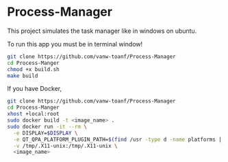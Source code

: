 # Process-Manager
This project simulates the task manager like in windows on ubuntu.

To run this app you must be in terminal window!

```bash
git clone https://github.com/vanw-toanf/Process-Manager
cd Process-Manger
chmod +x build.sh
make build
```

If you have Docker, 
```bash
git clone https://github.com/vanw-toanf/Process-Manager
cd Process-Manger
xhost +local:root
sudo docker build -t <image_name> .
sudo docker run -it --rm \
  -e DISPLAY=$DISPLAY \
  -e QT_QPA_PLATFORM_PLUGIN_PATH=$(find /usr -type d -name platforms | sed 's:/platforms$::') \
  -v /tmp/.X11-unix:/tmp/.X11-unix \
  <image_name>
  ```